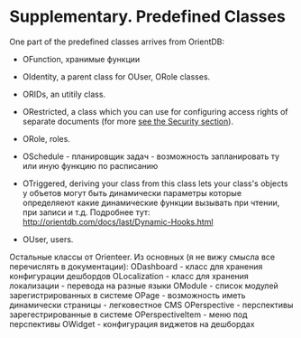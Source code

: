 # Supplementary. Predefined Classes

One part of the predefined classes arrives from OrientDB:
* OFunction, хранимые функции

* OIdentity, a parent class for OUser, ORole classes.

* ORIDs, an utitily class.

* ORestricted, a class which you can use for configuring access rights of separate documents (for more [see the Security section](https://orienteer.gitbooks.io/orienteer/content/security.html)).

* ORole, roles.

* OSchedule - планировщик задач - возможность запланировать ту или иную
функцию по расписанию

* OTriggered, deriving your class from this class lets your class's objects 
у объетов могут быть динамически параметры которые определяеют какие
динамические функции вызывать при чтении, при записи и т.д. 
Подробнее тут: http://orientdb.com/docs/last/Dynamic-Hooks.html

* OUser, users.

Остальные классы от Orienteer. Из основных (я не вижу смысла все
перечислять в документации):
ODashboard - класс для хранения конфигурации дешбордов
OLocalization - класс для хранения локализации - перевода на разные языки
OModule - список модулей зарегистрированных в системе
OPage - возможность иметь динамически страницы - легковестное CMS
OPerspective - перспективы зарегестрированные в системе
OPerspectiveItem - меню под перспективы
OWidget - конфигурация виджетов на дешбордах


